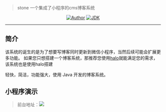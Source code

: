 > stone 一个集成了小程序的cms博客系统

<p align="center">
<a href="https://alension.top"><img alt="Author" src="https://img.shields.io/badge/author-ruibaby-red.svg?style=flat-square"/></a>
<a href="#"><img alt="JDK" src="https://img.shields.io/badge/JDK-1.8-yellow.svg?style=flat-square"/></a>
</p>

------------------------------

## 简介

该系统的诞生的是为了想要写博客同时更新到微信小程序，当然后续可能会扩展更多功能。 
如果您只想搭建一个博客系统，那推荐您使用<a href="https://github.com/ruibaby/halo">halo</a>就能满足您的需求，该系统也是使用halo搭建

轻快，简洁，功能强大，使用 Java 开发的博客系统。



## 小程序演示

> 前台地址：![](https://github.com/Alension/stone/blob/master/mini-program/images/gh_140ab523e0a5_258%20(2).jpg)






